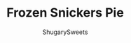 ---
layout: ../../layouts/MarkdownPostLayout.astro
title: Frozen Snickers Pie
author: ShugarySweets
pubDate: 2018-12-15
description: "With just 5 ingredients you can make this delicious frozen Snickers Pie for friends and family! A slice of this ice box pie is full of real pieces of Snickers bars topped with cold cool whip for a creamy summer dessert."
image_url: https://www.shugarysweets.com/wp-content/uploads/2022/08/frozen-snickers-pie-facebook.jpg
tags: ["Pies and Tarts","American"]
calories: 685
protein: 10
carbohydrates: 68
fats: 42
fiber: 3
ingredients: ["1 graham cracker crust (**see note below)","8 full size Snickers candy bars, divided","1/2 cup creamy peanut butter","1/4 cup heavy whipping cream","12 ounce Cool Whip, divided"]
serves: 8
time: "3 hours 10 minutes"
prepTime: "5 minutes"
instructions: ["In a small saucepan, melt 6 chopped Snickers bars with peanut butter and heavy cream on low heat. Remove from heat and cool to room temperature (about 20 minutes).","Fold in 8 ounce Cool Whip to cooled chocolate mixture. Pour into a graham cracker crust (9-inch pie plate). Cover and freeze for 3-4 hours or overnight.","Chop remaining 2 Snickers bars. To serve, top pie with remaining 4 ounce Cool Whip and add chopped Snickers to garnish. Slice and enjoy!"]
nutrition: ["685 calories","68 grams carbohydrates","17 milligrams cholesterol","42 grams fat","3 grams fiber","10 grams protein","19 grams saturated fat","350 milligrams sodium","48 grams sugar","0 grams trans fat","18 grams unsaturated fat"]
---
